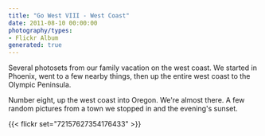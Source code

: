 ```yaml
---
title: "Go West VIII - West Coast"
date: 2011-08-10 00:00:00
photography/types:
- Flickr Album
generated: true
---
```

Several photosets from our family vacation on the west coast. We started in Phoenix, went to a few nearby things, then up the entire west coast to the Olympic Peninsula. 

Number eight, up the west coast into Oregon. We're almost there. A few random pictures from a town we stopped in and the evening's sunset.

{{< flickr set="72157627354176433" >}}
